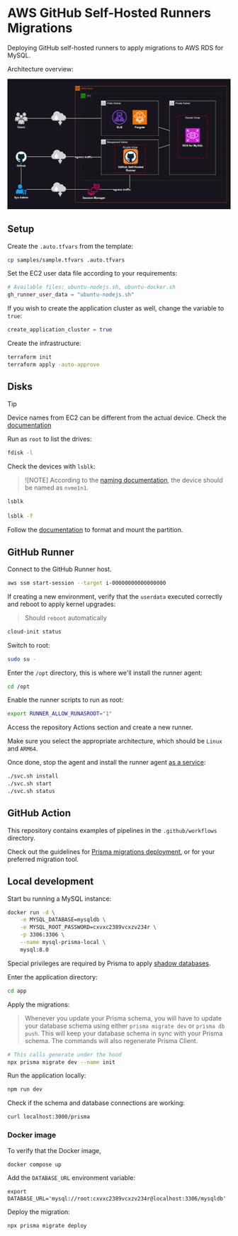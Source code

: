 # AWS GitHub Self-Hosted Runners Migrations

Deploying GitHub self-hosted runners to apply migrations to AWS RDS for MySQL.

Architecture overview:

<img src=".assets/aws-gh-runner.png" />


## Setup

Create the `.auto.tfvars` from the template:

```sh
cp samples/sample.tfvars .auto.tfvars
```

Set the EC2 user data file according to your requirements:

```terraform
# Available files: ubuntu-nodejs.sh, ubuntu-docker.sh
gh_runner_user_data = "ubuntu-nodejs.sh"
```

If you wish to create the application cluster as well, change the variable to `true`:

```terraform
create_application_cluster = true
```

Create the infrastructure:

```sh
terraform init
terraform apply -auto-approve
```

## Disks

> [!TIP]
> Device names from EC2 can be different from the actual device. Check the [documentation][7]

Run as `root` to list the drives:

```sh
fdisk -l
```

Check the devices with `lsblk`:

> ![NOTE]
> According to the [naming documentation][7], the device should be named as `nvme1n1`.

```sh
lsblk

lsblk -f
```

Follow the [documentation][6] to format and mount the partition.


## GitHub Runner

Connect to the GitHub Runner host.

```sh
aws ssm start-session --target i-00000000000000000
```

If creating a new environment, verify that the `userdata` executed correctly and reboot to apply kernel upgrades:

> Should `reboot` automatically

```sh
cloud-init status
```

Switch to root:

```sh
sudo su -
```

Enter the `/opt` directory, this is where we'll install the runner agent:

```sh
cd /opt
```

Enable the runner scripts to run as root:

```sh
export RUNNER_ALLOW_RUNASROOT="1"
```

Access the repository Actions section and create a new runner.

Make sure you select the appropriate architecture, which should be `Linux` and `ARM64`.

Once done, stop the agent and install the runner agent [as a service][5]:

```sh
./svc.sh install
./svc.sh start
./svc.sh status
```

## GitHub Action

This repository contains examples of pipelines in the `.github/workflows` directory.

Check out the guidelines for [Prisma migrations deployment][2], or for your preferred migration tool.


## Local development

Start bu running a MySQL instance:

```sh
docker run -d \
    -e MYSQL_DATABASE=mysqldb \
    -e MYSQL_ROOT_PASSWORD=cxvxc2389vcxzv234r \
    -p 3306:3306 \
    --name mysql-prisma-local \
    mysql:8.0
```

Special privileges are required by Prisma to apply [shadow databases][1].

Enter the application directory:

```sh
cd app
```

Apply the migrations:

> Whenever you update your Prisma schema, you will have to update your database schema using either `prisma migrate dev` or `prisma db push`. This will keep your database 
schema in sync with your Prisma schema. The commands will also regenerate Prisma Client.

```sh
# This calls generate under the hood
npx prisma migrate dev --name init
```

Run the application locally:

```sh
npm run dev
```

Check if the schema and database connections are working:

```sh
curl localhost:3000/prisma
```

### Docker image

To verify that the Docker image, 

```sh
docker compose up
```

Add the `DATABASE_URL` environment variable:

```SH
export DATABASE_URL='mysql://root:cxvxc2389vcxzv234r@localhost:3306/mysqldb'
```

Deploy the migration:

```sh
npx prisma migrate deploy
```

[1]: https://www.prisma.io/docs/concepts/components/prisma-migrate/shadow-database
[2]: https://www.prisma.io/docs/guides/deployment/deploy-database-changes-with-prisma-migrate
[5]: https://docs.github.com/en/enterprise-cloud@latest/actions/hosting-your-own-runners/managing-self-hosted-runners/configuring-the-self-hosted-runner-application-as-a-service
[6]: https://docs.aws.amazon.com/ebs/latest/userguide/ebs-using-volumes.html
[7]: https://docs.aws.amazon.com/AWSEC2/latest/UserGuide/device_naming.html
